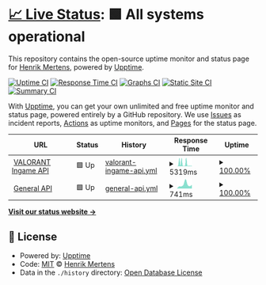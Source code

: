 # [📈 Live Status](https://status.henrikdev.xyz): <!--live status--> **🟩 All systems operational**

This repository contains the open-source uptime monitor and status page for [Henrik Mertens](https://docs.henrikdev.xyz), powered by [Upptime](https://github.com/upptime/upptime).

[![Uptime CI](https://github.com/Henrik-3/api-status/workflows/Uptime%20CI/badge.svg)](https://github.com/upptime/upptime/actions?query=workflow%3A%22Uptime+CI%22)
[![Response Time CI](https://github.com/Henrik-3/api-status/workflows/Response%20Time%20CI/badge.svg)](https://github.com/upptime/upptime/actions?query=workflow%3A%22Response+Time+CI%22)
[![Graphs CI](https://github.com/Henrik-3/api-status/workflows/Graphs%20CI/badge.svg)](https://github.com/upptime/upptime/actions?query=workflow%3A%22Graphs+CI%22)
[![Static Site CI](https://github.com/Henrik-3/api-status/workflows/Static%20Site%20CI/badge.svg)](https://github.com/upptime/upptime/actions?query=workflow%3A%22Static+Site+CI%22)
[![Summary CI](https://github.com/Henrik-3/api-status/workflows/Summary%20CI/badge.svg)](https://github.com/upptime/upptime/actions?query=workflow%3A%22Summary+CI%22)

With [Upptime](https://upptime.js.org), you can get your own unlimited and free uptime monitor and status page, powered entirely by a GitHub repository. We use [Issues](https://github.com/Henrik-3/api-status/issues) as incident reports, [Actions](https://github.com/Henrik-3/api-status/actions) as uptime monitors, and [Pages](https://status.henrikdev.xyz) for the status page.

<!--start: status pages-->
<!-- This summary is generated by Upptime (https://github.com/upptime/upptime) -->
<!-- Do not edit this manually, your changes will be overwritten -->
<!-- prettier-ignore -->
| URL | Status | History | Response Time | Uptime |
| --- | ------ | ------- | ------------- | ------ |
| <img alt="" src="https://favicons.githubusercontent.com/api.henrikdev.xyz" height="13"> [VALORANT Ingame API](https://api.henrikdev.xyz/valorant/v1/by-puuid/mmr/eu/54942ced-1967-5f66-8a16-1e0dae875641) | 🟩 Up | [valorant-ingame-api.yml](https://github.com/Henrik-3/api-status/commits/HEAD/history/valorant-ingame-api.yml) | <details><summary><img alt="Response time graph" src="./graphs/valorant-ingame-api/response-time-week.png" height="20"> 5319ms</summary><br><a href="https://status.henrikdev.xyz/history/valorant-ingame-api"><img alt="Response time 2881" src="https://img.shields.io/endpoint?url=https%3A%2F%2Fraw.githubusercontent.com%2FHenrik-3%2Fapi-status%2FHEAD%2Fapi%2Fvalorant-ingame-api%2Fresponse-time.json"></a><br><a href="https://status.henrikdev.xyz/history/valorant-ingame-api"><img alt="24-hour response time 939" src="https://img.shields.io/endpoint?url=https%3A%2F%2Fraw.githubusercontent.com%2FHenrik-3%2Fapi-status%2FHEAD%2Fapi%2Fvalorant-ingame-api%2Fresponse-time-day.json"></a><br><a href="https://status.henrikdev.xyz/history/valorant-ingame-api"><img alt="7-day response time 5319" src="https://img.shields.io/endpoint?url=https%3A%2F%2Fraw.githubusercontent.com%2FHenrik-3%2Fapi-status%2FHEAD%2Fapi%2Fvalorant-ingame-api%2Fresponse-time-week.json"></a><br><a href="https://status.henrikdev.xyz/history/valorant-ingame-api"><img alt="30-day response time 3499" src="https://img.shields.io/endpoint?url=https%3A%2F%2Fraw.githubusercontent.com%2FHenrik-3%2Fapi-status%2FHEAD%2Fapi%2Fvalorant-ingame-api%2Fresponse-time-month.json"></a><br><a href="https://status.henrikdev.xyz/history/valorant-ingame-api"><img alt="1-year response time 2881" src="https://img.shields.io/endpoint?url=https%3A%2F%2Fraw.githubusercontent.com%2FHenrik-3%2Fapi-status%2FHEAD%2Fapi%2Fvalorant-ingame-api%2Fresponse-time-year.json"></a></details> | <details><summary><a href="https://status.henrikdev.xyz/history/valorant-ingame-api">100.00%</a></summary><a href="https://status.henrikdev.xyz/history/valorant-ingame-api"><img alt="All-time uptime 98.57%" src="https://img.shields.io/endpoint?url=https%3A%2F%2Fraw.githubusercontent.com%2FHenrik-3%2Fapi-status%2FHEAD%2Fapi%2Fvalorant-ingame-api%2Fuptime.json"></a><br><a href="https://status.henrikdev.xyz/history/valorant-ingame-api"><img alt="24-hour uptime 100.00%" src="https://img.shields.io/endpoint?url=https%3A%2F%2Fraw.githubusercontent.com%2FHenrik-3%2Fapi-status%2FHEAD%2Fapi%2Fvalorant-ingame-api%2Fuptime-day.json"></a><br><a href="https://status.henrikdev.xyz/history/valorant-ingame-api"><img alt="7-day uptime 100.00%" src="https://img.shields.io/endpoint?url=https%3A%2F%2Fraw.githubusercontent.com%2FHenrik-3%2Fapi-status%2FHEAD%2Fapi%2Fvalorant-ingame-api%2Fuptime-week.json"></a><br><a href="https://status.henrikdev.xyz/history/valorant-ingame-api"><img alt="30-day uptime 99.14%" src="https://img.shields.io/endpoint?url=https%3A%2F%2Fraw.githubusercontent.com%2FHenrik-3%2Fapi-status%2FHEAD%2Fapi%2Fvalorant-ingame-api%2Fuptime-month.json"></a><br><a href="https://status.henrikdev.xyz/history/valorant-ingame-api"><img alt="1-year uptime 98.57%" src="https://img.shields.io/endpoint?url=https%3A%2F%2Fraw.githubusercontent.com%2FHenrik-3%2Fapi-status%2FHEAD%2Fapi%2Fvalorant-ingame-api%2Fuptime-year.json"></a></details>
| <img alt="" src="https://favicons.githubusercontent.com/api.henrikdev.xyz" height="13"> [General API](https://api.henrikdev.xyz/main/status) | 🟩 Up | [general-api.yml](https://github.com/Henrik-3/api-status/commits/HEAD/history/general-api.yml) | <details><summary><img alt="Response time graph" src="./graphs/general-api/response-time-week.png" height="20"> 741ms</summary><br><a href="https://status.henrikdev.xyz/history/general-api"><img alt="Response time 539" src="https://img.shields.io/endpoint?url=https%3A%2F%2Fraw.githubusercontent.com%2FHenrik-3%2Fapi-status%2FHEAD%2Fapi%2Fgeneral-api%2Fresponse-time.json"></a><br><a href="https://status.henrikdev.xyz/history/general-api"><img alt="24-hour response time 718" src="https://img.shields.io/endpoint?url=https%3A%2F%2Fraw.githubusercontent.com%2FHenrik-3%2Fapi-status%2FHEAD%2Fapi%2Fgeneral-api%2Fresponse-time-day.json"></a><br><a href="https://status.henrikdev.xyz/history/general-api"><img alt="7-day response time 741" src="https://img.shields.io/endpoint?url=https%3A%2F%2Fraw.githubusercontent.com%2FHenrik-3%2Fapi-status%2FHEAD%2Fapi%2Fgeneral-api%2Fresponse-time-week.json"></a><br><a href="https://status.henrikdev.xyz/history/general-api"><img alt="30-day response time 512" src="https://img.shields.io/endpoint?url=https%3A%2F%2Fraw.githubusercontent.com%2FHenrik-3%2Fapi-status%2FHEAD%2Fapi%2Fgeneral-api%2Fresponse-time-month.json"></a><br><a href="https://status.henrikdev.xyz/history/general-api"><img alt="1-year response time 539" src="https://img.shields.io/endpoint?url=https%3A%2F%2Fraw.githubusercontent.com%2FHenrik-3%2Fapi-status%2FHEAD%2Fapi%2Fgeneral-api%2Fresponse-time-year.json"></a></details> | <details><summary><a href="https://status.henrikdev.xyz/history/general-api">100.00%</a></summary><a href="https://status.henrikdev.xyz/history/general-api"><img alt="All-time uptime 99.99%" src="https://img.shields.io/endpoint?url=https%3A%2F%2Fraw.githubusercontent.com%2FHenrik-3%2Fapi-status%2FHEAD%2Fapi%2Fgeneral-api%2Fuptime.json"></a><br><a href="https://status.henrikdev.xyz/history/general-api"><img alt="24-hour uptime 100.00%" src="https://img.shields.io/endpoint?url=https%3A%2F%2Fraw.githubusercontent.com%2FHenrik-3%2Fapi-status%2FHEAD%2Fapi%2Fgeneral-api%2Fuptime-day.json"></a><br><a href="https://status.henrikdev.xyz/history/general-api"><img alt="7-day uptime 100.00%" src="https://img.shields.io/endpoint?url=https%3A%2F%2Fraw.githubusercontent.com%2FHenrik-3%2Fapi-status%2FHEAD%2Fapi%2Fgeneral-api%2Fuptime-week.json"></a><br><a href="https://status.henrikdev.xyz/history/general-api"><img alt="30-day uptime 100.00%" src="https://img.shields.io/endpoint?url=https%3A%2F%2Fraw.githubusercontent.com%2FHenrik-3%2Fapi-status%2FHEAD%2Fapi%2Fgeneral-api%2Fuptime-month.json"></a><br><a href="https://status.henrikdev.xyz/history/general-api"><img alt="1-year uptime 99.99%" src="https://img.shields.io/endpoint?url=https%3A%2F%2Fraw.githubusercontent.com%2FHenrik-3%2Fapi-status%2FHEAD%2Fapi%2Fgeneral-api%2Fuptime-year.json"></a></details>

<!--end: status pages-->

[**Visit our status website →**](https://status.henrikdev.xyz)

## 📄 License

- Powered by: [Upptime](https://github.com/upptime/upptime)
- Code: [MIT](./LICENSE) © [Henrik Mertens](https://docs.henrikdev.xyz)
- Data in the `./history` directory: [Open Database License](https://opendatacommons.org/licenses/odbl/1-0/)
